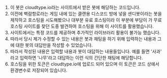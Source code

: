 1. 이 봇은 cloudtype.io라는 사이트에서 받은 봇에 해당하는 코드입니다.
2. 이전에 벽람항로라는 게임 내에 있는 클랜용 디스코드 방에 넣을 샌디봇이라는 봇을 제작하고 호스팅을 시도해봤으나 대부분 유료 호스팅이라 이 부분에 부담이 가 무료 호스팅 사이트를 찾던 도중 발견하여 호스팅을 위해 이 사이트를 활용했습니다.
3. 사이트에서는 특정 코드를 제공하며 추가적인 라이브러리 활용이 불가능 했습니다.
4. 따라서 당시 제가 수정할 수 있는 내용은 봇과 채팅을 하기 위해 입력하는 내용과 그에 대한 봇의 대답만을 작성할 수 있었습니다.
5. 따라서 작성된 내용은 입력할 내용과 봇이 대답하는 내용들입니다. 예를 들면 '사과' 라고 입력하면 '나무'라고 대답하는 이런 식의 간단한 채팅에 해당합니다.
6. 호스팅을 위한 토큰은 cloudtype.io에 업로드 되어 있으며 이 토큰은 코드 상에서 환경변수로 저장되어 있습니다.
